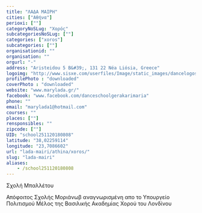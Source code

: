```yaml
---
title: "ΛΑΔΑ ΜΑΙΡΗ"
cities: ["Αθήνα"]
perioxi: [""]
categoryNoSLug: "Χορός"
subcategoriesNoSLug: [""]
categories: ["xoros"]
subcategories: [""]
organisationid: ""
organisation: ""
orgurl: "-"
address: "Aristeidou 5 B&#39;, 131 22 Néa Liósia, Greece"
logoimg: "http://www.sisxe.com/userfiles/Image/static_images/dancelogos/logo-mary.jpg"
profilePhoto : "downloaded"
coverPhoto : "downloaded"
website: "www.marylada.gr/"
facebook: "www.facebook.com/danceschoolgerakarimaria"
phone: ""
email: "marylada1@hotmail.com"
courses: ""
places: [""]
rensponsibles: ""
zipcode: [""]
UID: "school251120180808"
latitude: "38,02259114"
longitude: "23,7086602"
url: "lada-mairi/athina/xoros/"
slug: "lada-mairi"
aliases:
    - /school251120180808
---
```



Σχολή Μπαλλέτου

Απόφοιτος Σχολής Μοριάνωβ αναγνωρισμένη απο το Υπουργείο Πολιτισμού Μέλος της Βασιλικής Ακαδημίας Χορού του Λονδίνου